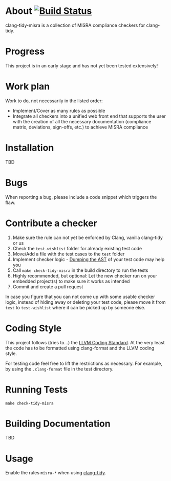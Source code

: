 About [![Build Status](https://travis-ci.org/rettichschnidi/clang-tidy-misra.svg?branch=master)](https://travis-ci.org/rettichschnidi/clang-tidy-misra)
=====

clang-tidy-misra is a collection of MISRA compliance checkers for clang-tidy.

Progress
========
This project is in an early stage and has not yet been tested extensively!

Work plan
=========
Work to do, not necessarily in the listed order:

- Implement/Cover as many rules as possible
- Integrate all checkers into a unified web front end that supports the user
with the creation of all the necessary documentation (compliance matrix,
deviations, sign-offs, etc.) to achieve MISRA compliance

Installation
============
TBD

Bugs
====
When reporting a bug, please include a code snippet which triggers the flaw.

Contribute a checker
====================
1. Make sure the rule can not yet be enforced by Clang, vanilla clang-tidy or us
2. Check the `test-wishlist` folder for already existing test code
3. Move/Add a file with the test cases to the `test` folder
4. Implement checker logic - [Dumping the AST](http://clang.llvm.org/docs/IntroductionToTheClangAST.html#examining-the-ast)
of your test code may help you
5. Call `make check-tidy-misra` in the build directory to run the tests
6. Highly recommended, but optional: Let the new checker run on your embedded
project(s) to make sure it works as intended
7. Commit and create a pull request

In case you figure that you can not come up with some usable checker logic,
instead of hiding away or deleting your test code, please move it from `test` to
`test-wishlist` where it can be picked up by someone else.

Coding Style
============
This project follows (tries to...) the [LLVM Coding Standard](http://llvm.org/docs/CodingStandards.html).
At the very least the code has to be formatted using clang-format and the LLVM
coding style.

For testing code feel free to lift the restrictions as necessary. For example,
by using the `.clang-format` file in the test directory.

Running Tests
=============
`make check-tidy-misra`

Building Documentation
======================
TBD

Usage
=====
Enable the rules `misra-*` when using [clang-tidy](http://clang.llvm.org/extra/clang-tidy.html).
